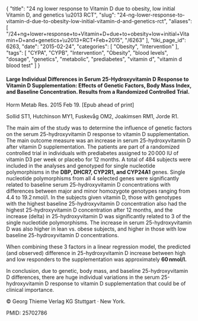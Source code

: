 {
    "title": "24 ng lower response to Vitamin D due to obesity, low initial Vitamin D, and genetics \u2013 RCT",
    "slug": "24-ng-lower-response-to-vitamin-d-due-to-obesity-low-initial-vitamin-d-and-genetics-rct",
    "aliases": [
        "/24+ng+lower+response+to+Vitamin+D+due+to+obesity+low+initial+Vitamin+D+and+genetics+\u2013+RCT+Feb+2015",
        "/6263"
    ],
    "tiki_page_id": 6263,
    "date": "2015-02-24",
    "categories": [
        "Obesity",
        "Intervention"
    ],
    "tags": [
        "CYPA",
        "CYPB",
        "Intervention",
        "Obesity",
        "blood levels",
        "dosage",
        "genetics",
        "metabolic",
        "prediabetes",
        "vitamin d",
        "vitamin d blood test"
    ]
}


#### Large Individual Differences in Serum 25-Hydroxyvitamin D Response to Vitamin D Supplementation: Effects of Genetic Factors, Body Mass Index, and Baseline Concentration. Results from a Randomized Controlled Trial.

Horm Metab Res. 2015 Feb 19. <span>[Epub ahead of print]</span>

Sollid ST1, Hutchinson MY1, Fuskevåg OM2, Joakimsen RM1, Jorde R1.

The main aim of the study was to determine the influence of genetic factors on the serum 25-hydroxyvitamin D response to vitamin D supplementation. The main outcome measure was an increase in serum 25-hydroxyvitamin D after vitamin D supplementation. The patients are part of a randomized controlled trial in individuals with prediabetes assigned to 20 000 IU of vitamin D3 per week or placebo for 12 months. A total of 484 subjects were included in the analyses and genotyped for single nucleotide polymorphisms in the  **DBP, DHCR7, CYP2R1, and CYP24A1**  genes. Single nucleotide polymorphisms from all 4 selected genes were significantly related to baseline serum 25-hydroxyvitamin D concentrations with differences between major and minor homozygote genotypes ranging from 4.4 to 19.2 nmol/l. In the subjects given vitamin D, those with genotypes with the highest baseline 25-hydroxyvitamin D concentration also had the highest 25-hydroxyvitamin D concentration after 12 months, and the increase (delta) in 25-hydroxyvitamin D was significantly related to 3 of the single nucleotide polymorphisms. The increase in serum 25-hydroxyvitamin D was also higher in lean vs. obese subjects, and higher in those with low baseline 25-hydroxyvitamin D concentrations. 

When combining these 3 factors in a linear regression model, the predicted (and observed) difference in 25-hydroxyvitamin D increase between high and low responders to the supplementation was approximately  **60 nmol/l.**  

In conclusion, due to genetic, body mass, and baseline 25-hydroxyvitamin D differences, there are huge individual variations in the serum 25-hydroxyvitamin D response to vitamin D supplementation that could be of clinical importance.

© Georg Thieme Verlag KG Stuttgart · New York.

PMID: 25702786